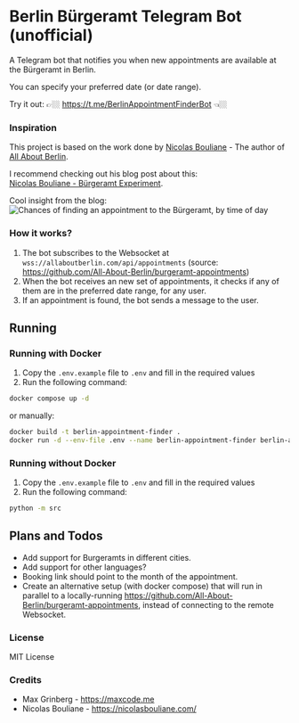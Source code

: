 # Berlin Bürgeramt Telegram Bot (unofficial)

A Telegram bot that notifies you when new appointments are available at the Bürgeramt in Berlin.

You can specify your preferred date (or date range).

Try it out: 👉🏼 https://t.me/BerlinAppointmentFinderBot 👈🏼

### Inspiration

This project is based on the work done by [Nicolas Bouliane](https://nicolasbouliane.com/) - The author of [All About Berlin](https://allaboutberlin.com/).

I recommend checking out his blog post about this:  
[Nicolas Bouliane - Bürgeramt Experiment](https://nicolasbouliane.com/blog/berlin-buergeramt-experiment).

Cool insight from the blog:
![Chances of finding an appointment to the Bürgeramt, by time of day](https://nicolasbouliane.com/images/content2x/appointment-availability.webp)

### How it works?

1. The bot subscribes to the Websocket at `wss://allaboutberlin.com/api/appointments` (source: https://github.com/All-About-Berlin/burgeramt-appointments)
2. When the bot receives an new set of appointments, it checks if any of them are in the preferred date range, for any user.
3. If an appointment is found, the bot sends a message to the user.

## Running

### Running with Docker

1. Copy the `.env.example` file to `.env` and fill in the required values
2. Run the following command:

```bash
docker compose up -d
```
or manually:

```bash
docker build -t berlin-appointment-finder .
docker run -d --env-file .env --name berlin-appointment-finder berlin-appointment-finder
```

### Running without Docker

1. Copy the `.env.example` file to `.env` and fill in the required values
2. Run the following command:

```bash
python -m src
```

## Plans and Todos
- Add support for Burgeramts in different cities.
- Add support for other languages?
- Booking link should point to the month of the appointment.
- Create an alternative setup (with docker compose) that will run in parallel to a locally-running https://github.com/All-About-Berlin/burgeramt-appointments, instead of connecting to the remote Websocket.

### License

MIT License

### Credits

- Max Grinberg - https://maxcode.me
- Nicolas Bouliane - https://nicolasbouliane.com/
